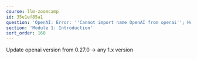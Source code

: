 ```yaml
---
course: llm-zoomcamp
id: 35e1ef85a1
question: 'OpenAI: Error: ''Cannot import name OpenAI from openai''; How to fix?'
section: 'Module 1: Introduction'
sort_order: 160
---
```


Update openai version from 0.27.0 -> any 1.x version

